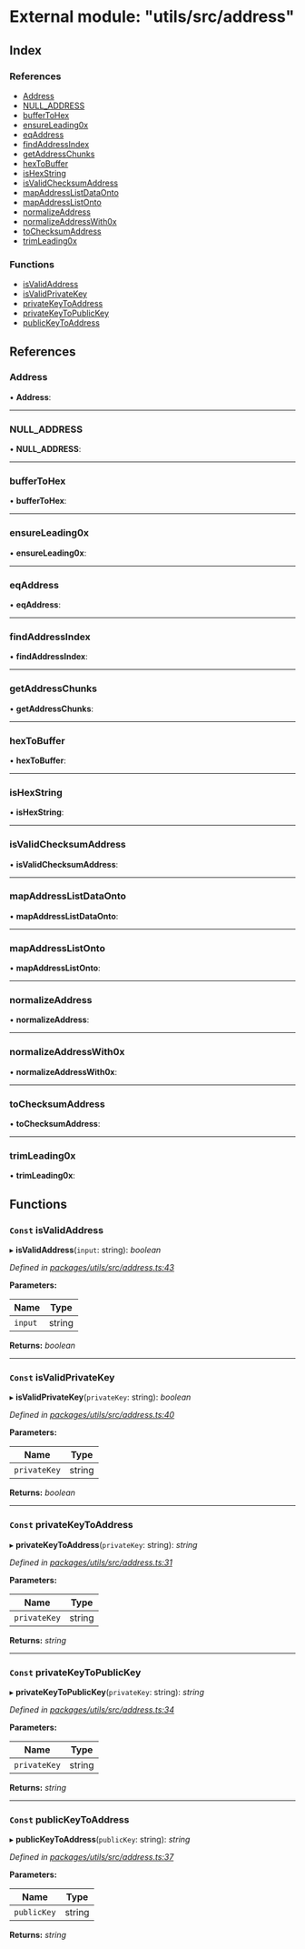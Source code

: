 # External module: "utils/src/address"

## Index

### References

* [Address](_utils_src_address_.md#address)
* [NULL_ADDRESS](_utils_src_address_.md#null_address)
* [bufferToHex](_utils_src_address_.md#buffertohex)
* [ensureLeading0x](_utils_src_address_.md#ensureleading0x)
* [eqAddress](_utils_src_address_.md#eqaddress)
* [findAddressIndex](_utils_src_address_.md#findaddressindex)
* [getAddressChunks](_utils_src_address_.md#getaddresschunks)
* [hexToBuffer](_utils_src_address_.md#hextobuffer)
* [isHexString](_utils_src_address_.md#ishexstring)
* [isValidChecksumAddress](_utils_src_address_.md#isvalidchecksumaddress)
* [mapAddressListDataOnto](_utils_src_address_.md#mapaddresslistdataonto)
* [mapAddressListOnto](_utils_src_address_.md#mapaddresslistonto)
* [normalizeAddress](_utils_src_address_.md#normalizeaddress)
* [normalizeAddressWith0x](_utils_src_address_.md#normalizeaddresswith0x)
* [toChecksumAddress](_utils_src_address_.md#tochecksumaddress)
* [trimLeading0x](_utils_src_address_.md#trimleading0x)

### Functions

* [isValidAddress](_utils_src_address_.md#const-isvalidaddress)
* [isValidPrivateKey](_utils_src_address_.md#const-isvalidprivatekey)
* [privateKeyToAddress](_utils_src_address_.md#const-privatekeytoaddress)
* [privateKeyToPublicKey](_utils_src_address_.md#const-privatekeytopublickey)
* [publicKeyToAddress](_utils_src_address_.md#const-publickeytoaddress)

## References

###  Address

• **Address**:

___

###  NULL_ADDRESS

• **NULL_ADDRESS**:

___

###  bufferToHex

• **bufferToHex**:

___

###  ensureLeading0x

• **ensureLeading0x**:

___

###  eqAddress

• **eqAddress**:

___

###  findAddressIndex

• **findAddressIndex**:

___

###  getAddressChunks

• **getAddressChunks**:

___

###  hexToBuffer

• **hexToBuffer**:

___

###  isHexString

• **isHexString**:

___

###  isValidChecksumAddress

• **isValidChecksumAddress**:

___

###  mapAddressListDataOnto

• **mapAddressListDataOnto**:

___

###  mapAddressListOnto

• **mapAddressListOnto**:

___

###  normalizeAddress

• **normalizeAddress**:

___

###  normalizeAddressWith0x

• **normalizeAddressWith0x**:

___

###  toChecksumAddress

• **toChecksumAddress**:

___

###  trimLeading0x

• **trimLeading0x**:

## Functions

### `Const` isValidAddress

▸ **isValidAddress**(`input`: string): *boolean*

*Defined in [packages/utils/src/address.ts:43](https://github.com/celo-org/celo-monorepo/blob/master/packages/utils/src/address.ts#L43)*

**Parameters:**

Name | Type |
------ | ------ |
`input` | string |

**Returns:** *boolean*

___

### `Const` isValidPrivateKey

▸ **isValidPrivateKey**(`privateKey`: string): *boolean*

*Defined in [packages/utils/src/address.ts:40](https://github.com/celo-org/celo-monorepo/blob/master/packages/utils/src/address.ts#L40)*

**Parameters:**

Name | Type |
------ | ------ |
`privateKey` | string |

**Returns:** *boolean*

___

### `Const` privateKeyToAddress

▸ **privateKeyToAddress**(`privateKey`: string): *string*

*Defined in [packages/utils/src/address.ts:31](https://github.com/celo-org/celo-monorepo/blob/master/packages/utils/src/address.ts#L31)*

**Parameters:**

Name | Type |
------ | ------ |
`privateKey` | string |

**Returns:** *string*

___

### `Const` privateKeyToPublicKey

▸ **privateKeyToPublicKey**(`privateKey`: string): *string*

*Defined in [packages/utils/src/address.ts:34](https://github.com/celo-org/celo-monorepo/blob/master/packages/utils/src/address.ts#L34)*

**Parameters:**

Name | Type |
------ | ------ |
`privateKey` | string |

**Returns:** *string*

___

### `Const` publicKeyToAddress

▸ **publicKeyToAddress**(`publicKey`: string): *string*

*Defined in [packages/utils/src/address.ts:37](https://github.com/celo-org/celo-monorepo/blob/master/packages/utils/src/address.ts#L37)*

**Parameters:**

Name | Type |
------ | ------ |
`publicKey` | string |

**Returns:** *string*
